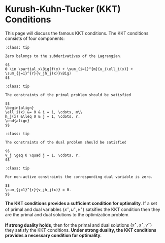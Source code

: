 # Kurush-Kuhn-Tucker (KKT) Conditions

This page will discuss the famous KKT conditions. The KKT conditions consists of four components:

```{admonition} Stationarity
:class: tip

Zero belongs to the subderivatives of the Lagrangian.

$$
0 \in \partial_x\Big(f(x) + \sum_{i=1}^{m}{u_i\ell_i(x)} + \sum_{j=1}^{r}{v_jh_j(x)}\Big)
$$
```

```{admonition} Primal Feasibility
:class: tip

The constraints of the primal problem should be satisfied

$$
\begin{align}
\ell_i(x) &= 0 & i = 1, \cdots, m\\
h_j(x) &\leq 0 & j = 1, \cdots, r.
\end{align}
$$
```

```{admonition} Dual Feasibility
:class: tip

The constraints of the dual problem should be satisfied

$$
v_j \geq 0 \quad j = 1, \cdots, r.
$$
```

```{admonition} Complementary Slackness
:class: tip

For non-active constraints the corresponding dual variable is zero.

$$
\sum_{j=1}^{r}{v_jh_j(x)} = 0.
$$
```

**The KKT conditions provides a sufficient condition for optimality**. If a set of primal and dual variables $\{x^\star, u^\star, v^\star\}$ satsifies the KKT condition then they are the primal and dual solutions to the optimization problem.

**If strong duality holds**, then for the primal and dual solutions $\{x^\star, u^\star, v^\star\}$ they satisfy the KKT conditions. **Under strong duality, the KKT conditions provides a necessary condition for optimality**.

